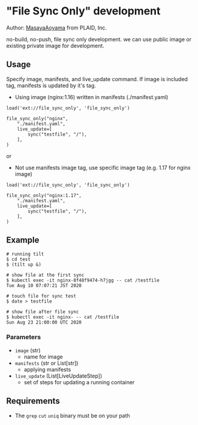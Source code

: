 # "File Sync Only" development

Author: [MasayaAoyama](https://github.com/MasayaAoyama) from PLAID, Inc.

no-build, no-push, file sync only development.
we can use public image or existing private image for development.


## Usage

Specify image, manifests, and live_update command.
If image is included tag, manifests is updated by it's tag.

* Using image (nginx:1.16) written in manifests (./manifest.yaml)

```
load('ext://file_sync_only', 'file_sync_only')

file_sync_only("nginx",
    "./manifest.yaml",
    live_update=[
        sync("testfile", "/"),
    ],
)
```

or

* Not use manifests image tag, use specific image tag (e.g. 1.17 for nginx image)

```
load('ext://file_sync_only', 'file_sync_only')

file_sync_only("nginx:1.17",
    "./manifest.yaml",
    live_update=[
        sync("testfile", "/"),
    ],
)
```

## Example

```
# running tilt
$ cd test
$ (tilt up &)

# show file at the first sync
$ kubectl exec -it nginx-8f48f9474-h7jgg -- cat /testfile
Tue Aug 10 07:07:21 JST 2020

# touch file for sync test
$ date > testfile

# show file after file sync
$ kubectl exec -it nginx- -- cat /testfile
Sun Aug 23 21:00:00 UTC 2020
```

### Parameters

* `image` (str)
    * name for image
* `manifests` (str or List[str])
    * applying manifests
* `live_update` (List[LiveUpdateStep])
    * set of steps for updating a running container

## Requirements

* The `grep` `cut` `uniq` binary must be on your path

